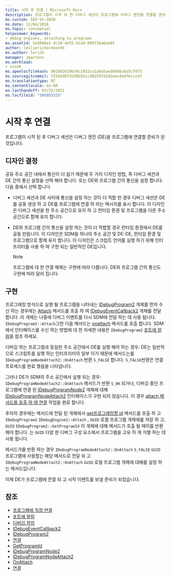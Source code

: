 ```yaml
---
title: 시작 후 연결 | Microsoft Docs
description: 프로그램이 시작 되 면 디버그 세션이 프로그램에 디버그 엔진을 연결할 준비가 된 것입니다. 디버그 엔진과의 통신을 위한 디자인 방법을 선택 합니다.
ms.custom: SEO-VS-2020
ms.date: 11/04/2016
ms.topic: conceptual
helpviewer_keywords:
- debug engines, attaching to programs
ms.assetid: 5a3600a1-dc20-4e55-b2a4-809736a6ae65
author: leslierichardson95
ms.author: lerich
manager: jmartens
ms.workload:
- vssdk
ms.openlocfilehash: 9010d2619b76c2932ca1a8a5aed8db6c6a5cf075
ms.sourcegitcommit: f2916d8fd296b92cc402597d1d1eecda4f6cccbf
ms.translationtype: MT
ms.contentlocale: ko-KR
ms.lasthandoff: 03/25/2021
ms.locfileid: "105055325"
---
```

# <a name="attach-after-a-launch"></a>시작 후 연결
프로그램이 시작 된 후 디버그 세션은 디버그 엔진 (DE)을 프로그램에 연결할 준비가 된 것입니다.

## <a name="design-decisions"></a>디자인 결정
 공유 주소 공간 내에서 통신이 더 쉽기 때문에 두 가지 디자인 방법, 즉 디버그 세션과 DE 간의 통신 설정을 선택 해야 합니다. 또는 DE와 프로그램 간의 통신을 설정 합니다. 다음 중에서 선택 합니다.

- 디버그 세션과 DE 사이에 통신을 설정 하는 것이 더 적합 한 경우 디버그 세션은 DE를 공동 생성 하 고 DE를 프로그램에 연결 하 라는 메시지를 표시 합니다. 이 디자인은 디버그 세션을 한 주소 공간으로 유지 하 고 런타임 환경 및 프로그램을 다른 주소 공간으로 함께 유지 합니다.

- DE와 프로그램 간의 통신을 설정 하는 것이 더 적합할 경우 런타임 환경에서 DE를 공동 만듭니다. 이 디자인은 SDM을 하나의 주소 공간 및 DE-DE, 런타임 환경 및 프로그램으로 함께 유지 합니다. 이 디자인은 스크립트 언어를 실행 하기 위해 인터프리터를 사용 하 여 구현 되는 일반적인 DE입니다.

    > [!NOTE]
    > 프로그램에 대 한 연결 해제는 구현에 따라 다릅니다. DE와 프로그램 간의 통신도 구현에 따라 달라 집니다.

## <a name="implementation"></a>구현
 프로그래밍 방식으로 실행 될 프로그램을 나타내는 [IDebugProgram2](../../extensibility/debugger/reference/idebugprogram2.md) 개체를 먼저 수신 하는 경우에는 [Attach](../../extensibility/debugger/reference/idebugprogram2-attach.md) 메서드를 호출 하 여 [IDebugEventCallback2](../../extensibility/debugger/reference/idebugeventcallback2.md) 개체를 전달 합니다 .이 개체는 나중에 디버그 이벤트를 다시 SDM에 전달 하는 데 사용 됩니다. `IDebugProgram2::Attach`그런 다음 메서드는 [onattach](../../extensibility/debugger/reference/idebugprogramnodeattach2-onattach.md) 메서드를 호출 합니다. SDM에서 인터페이스를 수신 하는 방법에 대 한 자세한 내용은 `IDebugProgram2` [포트에 알림](../../extensibility/debugger/notifying-the-port.md)을 참조 하세요.

 디버깅 하는 프로그램과 동일한 주소 공간에서 DE를 실행 해야 하는 경우: DE는 일반적으로 스크립트를 실행 하는 인터프리터의 일부 이기 때문에 메서드는를 `IDebugProgramNodeAttach2::OnAttach` 반환 `S_FALSE` 합니다. `S_FALSE`반환은 연결 프로세스를 완료 했음을 나타냅니다.

 그러나 DE가 SDM의 주소 공간에서 실행 되는 경우: `IDebugProgramNodeAttach2::OnAttach` 메서드가 반환 `S_OK` 되거나, 디버깅 중인 프로그램에 연결 된 [IDebugProgramNode2](../../extensibility/debugger/reference/idebugprogramnode2.md) 개체에 대해 [IDebugProgramNodeAttach2](../../extensibility/debugger/reference/idebugprogramnodeattach2.md) 인터페이스가 구현 되지 않습니다. 이 경우 [attach 메서드를 호출 하 여 연결](../../extensibility/debugger/reference/idebugengine2-attach.md) 작업을 완료 합니다.

 후자의 경우에는 메서드에 전달 된 개체에서 [get프로그래밍할 id](../../extensibility/debugger/reference/idebugprogram2-getprogramid.md) 메서드를 호출 하 고 `IDebugProgram2` `IDebugEngine2::Attach` , `GUID` 로컬 프로그램 개체에를 저장 하 고, `GUID` `IDebugProgram2::GetProgramId` 이 개체에 대해 메서드가 호출 될 때이를 반환 해야 합니다. 는 `GUID` 다양 한 디버그 구성 요소에서 프로그램을 고유 하 게 식별 하는 데 사용 됩니다.

 메서드가를 반환 하는 경우 `IDebugProgramNodeAttach2::OnAttach` `S_FALSE` `GUID` 프로그램에 사용할는 해당 메서드로 전달 되 고 `IDebugProgramNodeAttach2::OnAttach` `GUID` 로컬 프로그램 개체에 대해를 설정 하는 메서드입니다.

 이제 DE가 프로그램에 연결 되 고 시작 이벤트를 보낼 준비가 되었습니다.

## <a name="see-also"></a>참조
- [프로그램에 직접 연결](../../extensibility/debugger/attaching-directly-to-a-program.md)
- [포트에 알림](../../extensibility/debugger/notifying-the-port.md)
- [디버깅 작업](../../extensibility/debugger/debugging-tasks.md)
- [IDebugEventCallback2](../../extensibility/debugger/reference/idebugeventcallback2.md)
- [IDebugProgram2](../../extensibility/debugger/reference/idebugprogram2.md)
- [연결](../../extensibility/debugger/reference/idebugprogram2-attach.md)
- [GetProgramId](../../extensibility/debugger/reference/idebugprogram2-getprogramid.md)
- [IDebugProgramNode2](../../extensibility/debugger/reference/idebugprogramnode2.md)
- [IDebugProgramNodeAttach2](../../extensibility/debugger/reference/idebugprogramnodeattach2.md)
- [OnAttach](../../extensibility/debugger/reference/idebugprogramnodeattach2-onattach.md)
- [연결](../../extensibility/debugger/reference/idebugengine2-attach.md)
